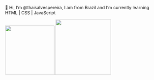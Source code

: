 
👋 Hi, I’m @thaisalvespereira, I am from Brazil and I’m currently learning HTML | CSS | JavaScript

<div>
<a href="https://github.com/thaisalvespereira">
<img height="160em" src="https://github-readme-stats.vercel.app/api/top-langs/?username=thaisalvespereira&layout=compact&langs_count=7&theme=dracula"/>
<img height="180em" src="https://github-readme-stats.vercel.app/api?username=thaisalvespereira&show_icons=true&theme=dracula&include_all_commits=true&count_private=true"/>
</div>
